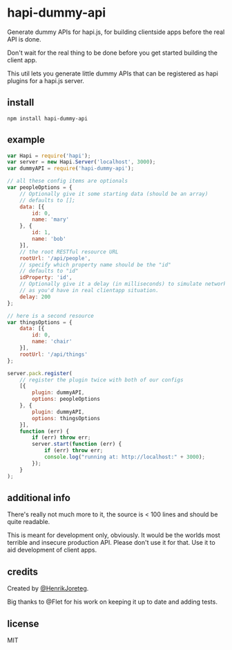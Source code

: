 # hapi-dummy-api

Generate dummy APIs for hapi.js, for building clientside apps before the real API is done.

Don't wait for the real thing to be done before you get started building the client app.

This util lets you generate little dummy APIs that can be registered as hapi plugins for a hapi.js server.


## install

```
npm install hapi-dummy-api
```

## example

```javascript
var Hapi = require('hapi');
var server = new Hapi.Server('localhost', 3000);
var dummyAPI = require('hapi-dummy-api');

// all these config items are optionals
var peopleOptions = {
    // Optionally give it some starting data (should be an array)
    // defaults to [];
    data: [{
        id: 0,
        name: 'mary'
    }, {
        id: 1,
        name: 'bob'
    }],
    // the root RESTful resource URL
    rootUrl: '/api/people',
    // specify which property name should be the "id"
    // defaults to "id"
    idProperty: 'id',
    // Optionally give it a delay (in milliseconds) to simulate network latency
    // as you'd have in real clientapp situation.
    delay: 200
};

// here is a second resource
var thingsOptions = {
    data: [{
        id: 0,
        name: 'chair'
    }],
    rootUrl: '/api/things'
};

server.pack.register(
    // register the plugin twice with both of our configs
    [{
        plugin: dummyAPI,
        options: peopleOptions
    }, {
        plugin: dummyAPI,
        options: thingsOptions
    }],
    function (err) {
        if (err) throw err;
        server.start(function (err) {
            if (err) throw err;
            console.log("running at: http://localhost:" + 3000);
        });
    }
);
```

## additional info

There's really not much more to it, the source is < 100 lines and should be quite readable.

This is meant for development only, obviously. It would be the worlds most terrible and insecure production API. Please don't use it for that. Use it to aid development of client apps.


## credits

Created by [@HenrikJoreteg](http://twitter.com/henrikjoreteg).

Big thanks to @Flet for his work on keeping it up to date and adding tests.

## license

MIT


